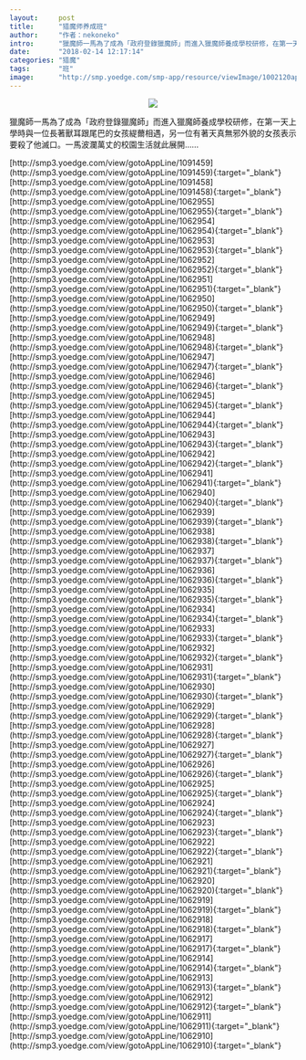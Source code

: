 ```yaml
---
layout:     post
title:      "猎魔师养成班"
author:     "作者：nekoneko"
intro:      "獵魔師一馬為了成為「政府登錄獵魔師」而進入獵魔師養成學校研修，在第一天上學時與一位長著獸耳跟尾巴的女孩緹薾相遇，另一位有著天真無邪外貌的女孩表示要殺了他滅口。一馬波瀾萬丈的校園生活就此展開……"
date:       "2018-02-14 12:17:14"
categories: "猎魔"
tags:       "班"
image:      "http://smp.yoedge.com/smp-app/resource/viewImage/1002120appline.png"
---
```

<div style="text-align: center">
<p><img src="http://smp.yoedge.com/smp-app/resource/viewImage/1002120appline.png"/></p>
</div>
<p class="post-meta">
<span>獵魔師一馬為了成為「政府登錄獵魔師」而進入獵魔師養成學校研修，在第一天上學時與一位長著獸耳跟尾巴的女孩緹薾相遇，另一位有著天真無邪外貌的女孩表示要殺了他滅口。一馬波瀾萬丈的校園生活就此展開……</span>
</p>
[http://smp3.yoedge.com/view/gotoAppLine/1091459](http://smp3.yoedge.com/view/gotoAppLine/1091459){:target="_blank"}
[http://smp3.yoedge.com/view/gotoAppLine/1091458](http://smp3.yoedge.com/view/gotoAppLine/1091458){:target="_blank"}
[http://smp3.yoedge.com/view/gotoAppLine/1062955](http://smp3.yoedge.com/view/gotoAppLine/1062955){:target="_blank"}
[http://smp3.yoedge.com/view/gotoAppLine/1062954](http://smp3.yoedge.com/view/gotoAppLine/1062954){:target="_blank"}
[http://smp3.yoedge.com/view/gotoAppLine/1062953](http://smp3.yoedge.com/view/gotoAppLine/1062953){:target="_blank"}
[http://smp3.yoedge.com/view/gotoAppLine/1062952](http://smp3.yoedge.com/view/gotoAppLine/1062952){:target="_blank"}
[http://smp3.yoedge.com/view/gotoAppLine/1062951](http://smp3.yoedge.com/view/gotoAppLine/1062951){:target="_blank"}
[http://smp3.yoedge.com/view/gotoAppLine/1062950](http://smp3.yoedge.com/view/gotoAppLine/1062950){:target="_blank"}
[http://smp3.yoedge.com/view/gotoAppLine/1062949](http://smp3.yoedge.com/view/gotoAppLine/1062949){:target="_blank"}
[http://smp3.yoedge.com/view/gotoAppLine/1062948](http://smp3.yoedge.com/view/gotoAppLine/1062948){:target="_blank"}
[http://smp3.yoedge.com/view/gotoAppLine/1062947](http://smp3.yoedge.com/view/gotoAppLine/1062947){:target="_blank"}
[http://smp3.yoedge.com/view/gotoAppLine/1062946](http://smp3.yoedge.com/view/gotoAppLine/1062946){:target="_blank"}
[http://smp3.yoedge.com/view/gotoAppLine/1062945](http://smp3.yoedge.com/view/gotoAppLine/1062945){:target="_blank"}
[http://smp3.yoedge.com/view/gotoAppLine/1062944](http://smp3.yoedge.com/view/gotoAppLine/1062944){:target="_blank"}
[http://smp3.yoedge.com/view/gotoAppLine/1062943](http://smp3.yoedge.com/view/gotoAppLine/1062943){:target="_blank"}
[http://smp3.yoedge.com/view/gotoAppLine/1062942](http://smp3.yoedge.com/view/gotoAppLine/1062942){:target="_blank"}
[http://smp3.yoedge.com/view/gotoAppLine/1062941](http://smp3.yoedge.com/view/gotoAppLine/1062941){:target="_blank"}
[http://smp3.yoedge.com/view/gotoAppLine/1062940](http://smp3.yoedge.com/view/gotoAppLine/1062940){:target="_blank"}
[http://smp3.yoedge.com/view/gotoAppLine/1062939](http://smp3.yoedge.com/view/gotoAppLine/1062939){:target="_blank"}
[http://smp3.yoedge.com/view/gotoAppLine/1062938](http://smp3.yoedge.com/view/gotoAppLine/1062938){:target="_blank"}
[http://smp3.yoedge.com/view/gotoAppLine/1062937](http://smp3.yoedge.com/view/gotoAppLine/1062937){:target="_blank"}
[http://smp3.yoedge.com/view/gotoAppLine/1062936](http://smp3.yoedge.com/view/gotoAppLine/1062936){:target="_blank"}
[http://smp3.yoedge.com/view/gotoAppLine/1062935](http://smp3.yoedge.com/view/gotoAppLine/1062935){:target="_blank"}
[http://smp3.yoedge.com/view/gotoAppLine/1062934](http://smp3.yoedge.com/view/gotoAppLine/1062934){:target="_blank"}
[http://smp3.yoedge.com/view/gotoAppLine/1062933](http://smp3.yoedge.com/view/gotoAppLine/1062933){:target="_blank"}
[http://smp3.yoedge.com/view/gotoAppLine/1062932](http://smp3.yoedge.com/view/gotoAppLine/1062932){:target="_blank"}
[http://smp3.yoedge.com/view/gotoAppLine/1062931](http://smp3.yoedge.com/view/gotoAppLine/1062931){:target="_blank"}
[http://smp3.yoedge.com/view/gotoAppLine/1062930](http://smp3.yoedge.com/view/gotoAppLine/1062930){:target="_blank"}
[http://smp3.yoedge.com/view/gotoAppLine/1062929](http://smp3.yoedge.com/view/gotoAppLine/1062929){:target="_blank"}
[http://smp3.yoedge.com/view/gotoAppLine/1062928](http://smp3.yoedge.com/view/gotoAppLine/1062928){:target="_blank"}
[http://smp3.yoedge.com/view/gotoAppLine/1062927](http://smp3.yoedge.com/view/gotoAppLine/1062927){:target="_blank"}
[http://smp3.yoedge.com/view/gotoAppLine/1062926](http://smp3.yoedge.com/view/gotoAppLine/1062926){:target="_blank"}
[http://smp3.yoedge.com/view/gotoAppLine/1062925](http://smp3.yoedge.com/view/gotoAppLine/1062925){:target="_blank"}
[http://smp3.yoedge.com/view/gotoAppLine/1062924](http://smp3.yoedge.com/view/gotoAppLine/1062924){:target="_blank"}
[http://smp3.yoedge.com/view/gotoAppLine/1062923](http://smp3.yoedge.com/view/gotoAppLine/1062923){:target="_blank"}
[http://smp3.yoedge.com/view/gotoAppLine/1062922](http://smp3.yoedge.com/view/gotoAppLine/1062922){:target="_blank"}
[http://smp3.yoedge.com/view/gotoAppLine/1062921](http://smp3.yoedge.com/view/gotoAppLine/1062921){:target="_blank"}
[http://smp3.yoedge.com/view/gotoAppLine/1062920](http://smp3.yoedge.com/view/gotoAppLine/1062920){:target="_blank"}
[http://smp3.yoedge.com/view/gotoAppLine/1062919](http://smp3.yoedge.com/view/gotoAppLine/1062919){:target="_blank"}
[http://smp3.yoedge.com/view/gotoAppLine/1062918](http://smp3.yoedge.com/view/gotoAppLine/1062918){:target="_blank"}
[http://smp3.yoedge.com/view/gotoAppLine/1062917](http://smp3.yoedge.com/view/gotoAppLine/1062917){:target="_blank"}
[http://smp3.yoedge.com/view/gotoAppLine/1062914](http://smp3.yoedge.com/view/gotoAppLine/1062914){:target="_blank"}
[http://smp3.yoedge.com/view/gotoAppLine/1062913](http://smp3.yoedge.com/view/gotoAppLine/1062913){:target="_blank"}
[http://smp3.yoedge.com/view/gotoAppLine/1062912](http://smp3.yoedge.com/view/gotoAppLine/1062912){:target="_blank"}
[http://smp3.yoedge.com/view/gotoAppLine/1062911](http://smp3.yoedge.com/view/gotoAppLine/1062911){:target="_blank"}
[http://smp3.yoedge.com/view/gotoAppLine/1062910](http://smp3.yoedge.com/view/gotoAppLine/1062910){:target="_blank"}


